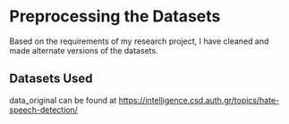 # Preprocessing the Datasets

Based on the requirements of my research project, I have cleaned and made alternate versions of the datasets.

## Datasets Used

data_original can be found at https://intelligence.csd.auth.gr/topics/hate-speech-detection/





